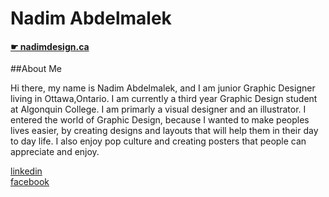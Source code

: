 # Nadim Abdelmalek

#### [☛ nadimdesign.ca](https://nadimdesign.ca)

##About Me

Hi there, my name is Nadim Abdelmalek, and I am junior Graphic Designer living in Ottawa,Ontario. I am currently a third year Graphic Design student at Algonquin College. I am primarly a visual designer and an illustrator. I entered the world of Graphic Design, because I wanted to make peoples lives easier, by creating designs and layouts that will help them in their day to day life. I also enjoy pop culture and creating posters that people can appreciate and enjoy.


 [linkedin](https://www.linkedin.com/pub/nadim-abdelmalek/b1/b21/606)  
 [facebook](https://www.facebook.com/nadim.abdelmalik)